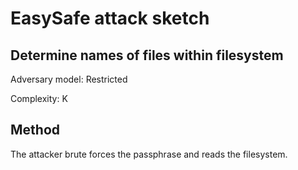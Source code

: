 # EasySafe attack sketch
## Determine names of files within filesystem

Adversary model: Restricted

Complexity: K

## Method
The attacker brute forces the passphrase and reads the filesystem.